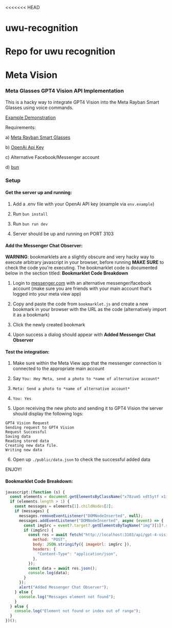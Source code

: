 <<<<<<< HEAD
# uwu-recognition
Repo for uwu recognition 
=======
# Meta Vision 
### Meta Glasses GPT4 Vision API Implementation

This is a hacky way to integrate GPT4 Vision into the Meta Rayban Smart Glasses using voice commands.

[Example Demonstration](https://www.youtube.com/watch?v=PiEDrcLCmew)

Requirements:

a) [Meta Rayban Smart Glasses](https://about.fb.com/news/2023/09/new-ray-ban-meta-smart-glasses/)

b) [OpenAi Api Key](https://platform.openai.com/)

c) Alternative Facebook/Messenger account

d) [bun](https://bun.sh/)

### Setup

#### Get the server up and running:

1) Add a .env file with your OpenAi API key (example via ``env.example``)

2) Run ``bun install``

3) Run ``bun run dev``

4) Server should be up and running on PORT 3103

#### Add the Messenger Chat Observer:

**WARNING**: bookmarklets are a slightly obscure and very hacky way to execute arbitrary javascript in your browser, before running **MAKE SURE** to check the code you're executing. 
The bookmarklet code is documented below in the section titled: **Bookmarklet Code Breakdown**

1) Login to [messenger.com](https://www.messenger.com) with an alternative messenger/facebook account (make sure you are friends with your main account that's logged into your meta view app)

2) Copy and paste the code from ``bookmarklet.js`` and create a new bookmark in your browser with the URL as the code (alternatively import it as a bookmark)

3) Click the newly created bookmark

4) Upon success a dialog should appear with **Added Messenger Chat Observer**

#### Test the integration:

1) Make sure within the Meta View app that the messenger connection is connected to the appropriate main account

2) Say ``You: Hey Meta, send a photo to *name of alternative account*``

3) `Meta: Send a photo to *name of alternative account*`

4) ``You: Yes``

5) Upon receiving the new photo and sending it to GPT4 Vision the server should display the following logs:

```
GPT4 Vision Request
Sending request to GPT4 Vision
Request Successful
Saving data
Reading stored data
Creating new data file.
Writing new data
```
6) Open up ``./public/data.json`` to check the successful added data

ENJOY!

#### Bookmarklet Code Breakdown:

```javascript
javascript:(function (s) {
  const elements = document.getElementsByClassName("x78zum5 xdt5ytf x1iyjqo2 xs83m0k x1xzczws x6ikm8r x1rife3k x1n2onr6 xh8yej3");
  if (elements.length > 1) {
    const messages = elements[1].childNodes[2];
    if (messages) {
      messages.removeEventListener("DOMNodeInserted", null);
      messages.addEventListener("DOMNodeInserted", async (event) => {
        const imgSrc = event?.target?.getElementsByTagName("img")[1]?.src;
        if (imgSrc) {
          const res = await fetch("http://localhost:3103/api/gpt-4-vision", {
            method: "POST",
            body: JSON.stringify({ imageUrl: imgSrc }),
            headers: {
              "Content-Type": "application/json",
            },
          });
          const data = await res.json();
          console.log(data);
        }
      });
      alert("Added Messenger Chat Observer");
    } else {
      console.log("Messages element not found");
    }
  } else {
    console.log("Element not found or index out of range");
  }
})();
```